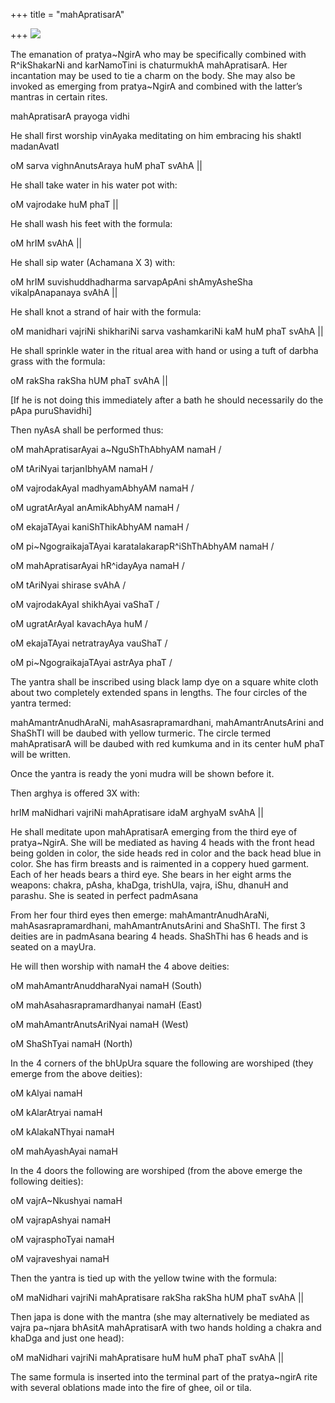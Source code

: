 +++
title = "mahApratisarA"

+++
[![](https://i0.wp.com/photos1.blogger.com/blogger/2010/410/320/mahapratisarA_frame.jpg)](http://photos1.blogger.com/blogger/2010/410/1600/mahapratisarA_frame.jpg)

The emanation of pratya\~NgirA who may be specifically combined with
R^ikShakarNi and karNamoTini is chaturmukhA mahApratisarA. Her
incantation may be used to tie a charm on the body. She may also be
invoked as emerging from pratya\~NgirA and combined with the latter’s
mantras in certain rites.

mahApratisarA prayoga vidhi

He shall first worship vinAyaka meditating on him embracing his shaktI
madanAvatI

oM sarva vighnAnutsAraya huM phaT svAhA ||

He shall take water in his water pot with:

oM vajrodake huM phaT ||

He shall wash his feet with the formula:

oM hrIM svAhA ||

He shall sip water (Achamana X 3) with:

oM hrIM suvishuddhadharma sarvapApAni shAmyAsheSha vikalpAnapanaya svAhA
||

He shall knot a strand of hair with the formula:

oM manidhari vajriNi shikhariNi sarva vashamkariNi kaM huM phaT svAhA ||

He shall sprinkle water in the ritual area with hand or using a tuft of
darbha grass with the formula:

oM rakSha rakSha hUM phaT svAhA ||

\[If he is not doing this immediately after a bath he should necessarily
do the pApa puruShavidhi\]

Then nyAsA shall be performed thus:

oM mahApratisarAyai a\~NguShThAbhyAM namaH /

oM tAriNyai tarjanIbhyAM namaH /

oM vajrodakAyaI madhyamAbhyAM namaH /

oM ugratArAyaI anAmikAbhyAM namaH /

oM ekajaTAyai kaniShThikAbhyAM namaH /

oM pi\~NgograikajaTAyai karatalakarapR^iShThAbhyAM namaH /

oM mahApratisarAyai hR^idayAya namaH /

oM tAriNyai shirase svAhA /

oM vajrodakAyaI shikhAyai vaShaT /

oM ugratArAyaI kavachAya huM /

oM ekajaTAyai netratrayAya vauShaT /

oM pi\~NgograikajaTAyai astrAya phaT /

The yantra shall be inscribed using black lamp dye on a square white
cloth about two completely extended spans in lengths. The four circles
of the yantra termed:

mahAmantrAnudhAraNi, mahAsasrapramardhani, mahAmantrAnutsArini and
ShaShTI will be daubed with yellow turmeric. The circle termed
mahApratisarA will be daubed with red kumkuma and in its center huM phaT
will be written.

Once the yantra is ready the yoni mudra will be shown before it.

Then arghya is offered 3X with:

hrIM maNidhari vajriNi mahApratisare idaM arghyaM svAhA ||

He shall meditate upon mahApratisarA emerging from the third eye of
pratya\~NgirA. She will be mediated as having 4 heads with the front
head being golden in color, the side heads red in color and the back
head blue in color. She has firm breasts and is raimented in a coppery
hued garment. Each of her heads bears a third eye. She bears in her
eight arms the weapons: chakra, pAsha, khaDga, trishUla, vajra, iShu,
dhanuH and parashu. She is seated in perfect padmAsana

From her four third eyes then emerge: mahAmantrAnudhAraNi,
mahAsasrapramardhani, mahAmantrAnutsArini and ShaShTI. The first 3
deities are in padmAsana bearing 4 heads. ShaShThi has 6 heads and is
seated on a mayUra.

He will then worship with namaH the 4 above deities:

oM mahAmantrAnuddharaNyai namaH (South)

oM mahAsahasrapramardhanyai namaH (East)

oM mahAmantrAnutsAriNyai namaH (West)

oM ShaShTyai namaH (North)

In the 4 corners of the bhUpUra square the following are worshiped (they
emerge from the above deities):

oM kAlyai namaH

oM kAlarAtryai namaH

oM kAlakaNThyai namaH

oM mahAyashAyai namaH

In the 4 doors the following are worshiped (from the above emerge the
following deities):

oM vajrA\~Nkushyai namaH

oM vajrapAshyai namaH 

oM vajrasphoTyai namaH  

oM vajraveshyai namaH

Then the yantra is tied up with the yellow twine with the formula:

oM maNidhari vajriNi mahApratisare rakSha rakSha hUM phaT svAhA ||

Then japa is done with the mantra (she may alternatively be mediated as
vajra pa\~njara bhAsitA mahApratisarA with two hands holding a chakra
and khaDga and just one head):

oM maNidhari vajriNi mahApratisare huM huM phaT phaT svAhA ||

The same formula is inserted into the terminal part of the pratya\~ngirA
rite with several oblations made into the fire of ghee, oil or tila.
